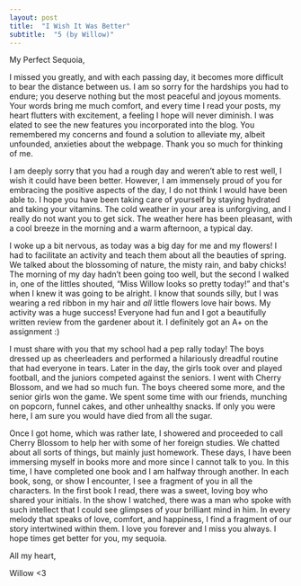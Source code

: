 ```yaml
---
layout: post
title:  "I Wish It Was Better"
subtitle:  "5 (by Willow)"
---
```

<!--more-->
My Perfect Sequoia,

I missed you greatly, and with each passing day, it becomes more difficult to bear the distance between us. I am so sorry for the hardships you had to endure; you deserve nothing but the most peaceful and joyous moments. Your words bring me much comfort, and every time I read your posts, my heart flutters with excitement, a feeling I hope will never diminish. I was elated to see the new features you incorporated into the blog. You remembered my concerns and found a solution to alleviate my, albeit unfounded, anxieties about the webpage. Thank you so much for thinking of me.

I am deeply sorry that you had a rough day and weren’t able to rest well, I wish it could have been better. However, I am immensely proud of you for embracing the positive aspects of the day, I do not think I would have been able to. I hope you have been taking care of yourself by staying hydrated and taking your vitamins. The cold weather in your area is unforgiving, and I really do not want you to get sick. The weather here has been pleasant, with a cool breeze in the morning and a warm afternoon, a typical day.

I woke up a bit nervous, as today was a big day for me and my flowers! I had to facilitate an activity and teach them about all the beauties of spring. We talked about the blossoming of nature, the misty rain, and baby chicks! The morning of my day hadn’t been going too well, but the second I walked in, one of the littles shouted, “Miss Willow looks so pretty today!” and that's when I knew it was going to be alright. I know that sounds silly, but I was wearing a red ribbon in my hair and *all* little flowers love hair bows. My activity was a huge success! Everyone had fun and I got a beautifully written review from the gardener about it. I definitely got an A+ on the assignment :) 

I must share with you that my school had a pep rally today! The boys dressed up as cheerleaders and performed a hilariously dreadful routine that had everyone in tears. Later in the day, the girls took over and played football, and the juniors competed against the seniors. I went with Cherry Blossom, and we had so much fun. The boys cheered some more, and the senior girls won the game. We spent some time with our friends, munching on popcorn, funnel cakes, and other unhealthy snacks. If only you were here, I am sure you would have died from all the sugar.

Once I got home, which was rather late, I showered and proceeded to call Cherry Blossom to help her with some of her foreign studies. We chatted about all sorts of things, but mainly just homework. These days, I have been immersing myself in books more and more since I cannot talk to you. In this time, I have completed one book and I am halfway through another. In each book, song, or show I encounter, I see a fragment of you in all the characters. In the first book I read, there was a sweet, loving boy who shared your initials. In the show I watched, there was a man who spoke with such intellect that I could see glimpses of your brilliant mind in him. In every melody that speaks of love, comfort, and happiness, I find a fragment of our story intertwined within them. I love you forever and I miss you always. I hope times get better for you, my sequoia. 

All my heart,

Willow <3
